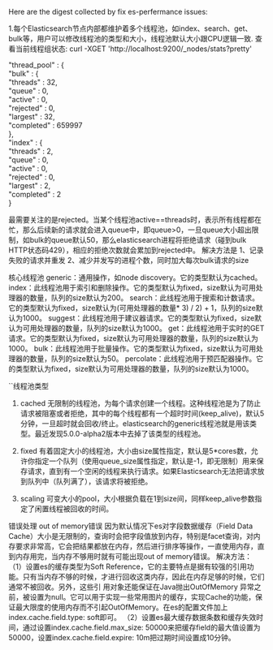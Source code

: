 Here are the digest collected by fix es-perfermance issues:

1.每个Elasticsearch节点内部都维护着多个线程池，如index、search、get、bulk等，用户可以修改线程池的类型和大小，线程池默认大小跟CPU逻辑一致.
查看当前线程组状态:
    curl -XGET 'http://localhost:9200/_nodes/stats?pretty'  

"thread_pool" : {  
    "bulk" : {  
      "threads" : 32,  
      "queue" : 0,  
      "active" : 0,  
      "rejected" : 0,  
      "largest" : 32,  
      "completed" : 659997  
    },  
"index" : {  
      "threads" : 2,  
      "queue" : 0,  
      "active" : 0,  
      "rejected" : 0,  
      "largest" : 2,  
      "completed" : 2  
    }  

最需要关注的是rejected。当某个线程池active==threads时，表示所有线程都在忙，那么后续新的请求就会进入queue中，即queue>0，一旦queue大小超出限制，如bulk的queue默认50，那么elasticsearch进程将拒绝请求（碰到bulk HTTP状态码429），相应的拒绝次数就会累加到rejected中。
解决方法是
1、记录失败的请求并重发
2、减少并发写的进程个数，同时加大每次bulk请求的size

核心线程池
generic：通用操作，如node discovery。它的类型默认为cached。
index：此线程池用于索引和删除操作。它的类型默认为fixed，size默认为可用处理器的数量，队列的size默认为200。
search：此线程池用于搜索和计数请求。它的类型默认为fixed，size默认为(可用处理器的数量* 3) / 2) + 1，队列的size默认为1000。
suggest：此线程池用于建议器请求。它的类型默认为fixed，size默认为可用处理器的数量，队列的size默认为1000。
get：此线程池用于实时的GET请求。它的类型默认为fixed，size默认为可用处理器的数量，队列的size默认为1000。
bulk：此线程池用于批量操作。它的类型默认为fixed，size默认为可用处理器的数量，队列的size默认为50。
percolate：此线程池用于预匹配器操作。它的类型默认为fixed，size默认为可用处理器的数量，队列的size默认为1000。


``线程池类型
1. cached
无限制的线程池，为每个请求创建一个线程。这种线程池是为了防止请求被阻塞或者拒绝，其中的每个线程都有一个超时时间(keep_alive)，默认5分钟，一旦超时就会回收/终止。elasticsearch的generic线程池就是用该类型。最近发现5.0.0-alpha2版本中去掉了该类型的线程池。

2. fixed
有着固定大小的线程池，大小由size属性指定，默认是5*cores数，允许你指定一个队列（使用queue_size属性指定，默认是-1，即无限制）用来保存请求，直到有一个空闲的线程来执行请求。如果Elasticsearch无法把请求放到队列中（队列满了），该请求将被拒绝。

3. scaling
可变大小的pool，大小根据负载在1到size间，同样keep_alive参数指定了闲置线程被回收的时间。


错误处理
out of memory错误
因为默认情况下es对字段数据缓存（Field Data Cache）大小是无限制的，查询时会把字段值放到内存，特别是facet查询，对内存要求非常高，它会把结果都放在内存，然后进行排序等操作，一直使用内存，直到内存用完，当内存不够用时就有可能出现out of memory错误。
解决方法：
（1）设置es的缓存类型为Soft Reference，它的主要特点是据有较强的引用功能。只有当内存不够的时候，才进行回收这类内存，因此在内存足够的时候，它们通常不被回收。另外，这些引 用对象还能保证在Java抛出OutOfMemory 异常之前，被设置为null。它可以用于实现一些常用图片的缓存，实现Cache的功能，保证最大限度的使用内存而不引起OutOfMemory。在es的配置文件加上index.cache.field.type: soft即可。
（2）设置es最大缓存数据条数和缓存失效时间，通过设置index.cache.field.max_size: 50000来把缓存field的最大值设置为50000，设置index.cache.field.expire: 10m把过期时间设置成10分钟。